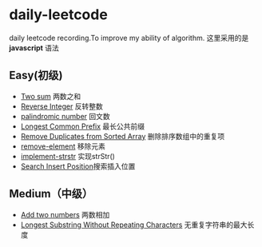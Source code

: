 # daily-leetcode

daily leetcode recording.To improve my ability of algorithm. 这里采用的是 **javascript** 语法

## Easy(初级)

* [Two sum](https://github.com/huangyuanzhen/daily-leetcode/issues/1) 两数之和
* [Reverse Integer](https://github.com/huangyuanzhen/daily-leetcode/issues/4) 反转整数
* [palindromic number](https://github.com/huangyuanzhen/daily-leetcode/issues/5) 回文数
* [Longest Common Prefix](https://github.com/huangyuanzhen/daily-leetcode/issues/6) 最长公共前缀
* [Remove Duplicates from Sorted Array](https://github.com/huangyuanzhen/daily-leetcode/issues/7) 删除排序数组中的重复项
* [remove-element](https://github.com/huangyuanzhen/daily-leetcode/issues/8) 移除元素
* [implement-strstr](https://github.com/huangyuanzhen/daily-leetcode/issues/9) 实现strStr()
* [Search Insert Position](https://github.com/huangyuanzhen/daily-leetcode-algorithm/issues/10)搜索插入位置

## Medium（中级）

* [Add two numbers](https://github.com/huangyuanzhen/daily-leetcode/issues/2) 两数相加
* [Longest Substring Without Repeating Characters](https://github.com/huangyuanzhen/daily-leetcode/issues/3) 无重复字符串的最大长度
